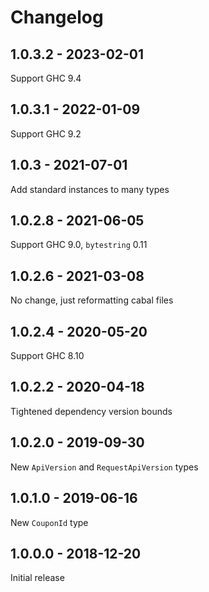 Changelog
=========

1.0.3.2 - 2023-02-01
--------------------------------------------------

Support GHC 9.4


1.0.3.1 - 2022-01-09
--------------------------------------------------

Support GHC 9.2


1.0.3 - 2021-07-01
--------------------------------------------------

Add standard instances to many types


1.0.2.8 - 2021-06-05
--------------------------------------------------

Support GHC 9.0, `bytestring` 0.11


1.0.2.6 - 2021-03-08
--------------------------------------------------

No change, just reformatting cabal files


1.0.2.4 - 2020-05-20
--------------------------------------------------

Support GHC 8.10


1.0.2.2 - 2020-04-18
--------------------------------------------------

Tightened dependency version bounds


1.0.2.0 - 2019-09-30
--------------------------------------------------

New `ApiVersion` and `RequestApiVersion` types


1.0.1.0 - 2019-06-16
--------------------------------------------------

New `CouponId` type


1.0.0.0 - 2018-12-20
--------------------------------------------------

Initial release
